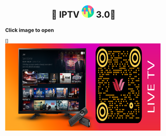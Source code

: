 
<h1 align='center'>🌟 IPTV <a href="https://github.com/webkokri/iptv"><img src="/img/favicon_round.png" width="40" height="40"></a> 3.0🌟</h1>


###       Click image to open

[<img align="left" alt="IPTV" width="500px" height="281px" src="img/livetv.png" />]




